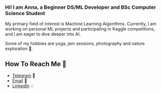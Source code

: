 ### Hi! I am Anna, a Beginner DS/ML Developer and BSc Computer Science Student

My primary field of interest is Machine Learning Algorithms. Currently, I am working on personal ML projects and participating in Kaggle competitions, and I am eager to dive deeper into AI. 

Some of my hobbies are yoga, jam sessions, photography and nature exploration 🌱. 

## How To Reach Me 👀
- [Telegram](https://t.me/anyaachan)  📝
- [Email](anna.danchenko@icloud.com) 📨
- [LinkedIn](https://www.linkedin.com/in/anna-danchenko/) 💡
<!--

Here are some ideas to get you started:

- 🔭 I’m currently working on ...
- 🌱 I’m currently learning ...
- 👯 I’m looking to collaborate on ...
- 🤔 I’m looking for help with ...
- 💬 Ask me about ...
- 📫 How to reach me: ...
- 😄 Pronouns: ...
- ⚡ Fun fact: ...
-->
